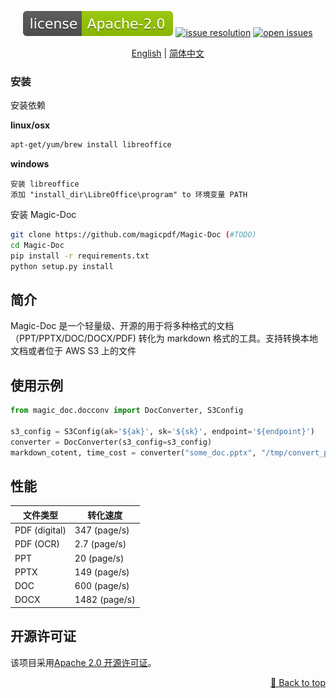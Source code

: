 <div id="top"></div>
<div align="center">

[![license](./assets/license.svg)](https://github.com/magicpdf/Magic-Doc/tree/main/LICENSE)
[![issue resolution](https://img.shields.io/github/issues-closed-raw/magicpdf/Magic-Doc)](https://github.com/magicpdf/Magic-Doc/issues)
[![open issues](https://img.shields.io/github/issues-raw/magicpdf/Magic-Doc)](https://github.com/magicpdf/Magic-Doc/issues)

[English](README.md) | [简体中文](README_zh-CN.md)

</div>

<div align="center">

</div>


### 安装

安装依赖

**linux/osx** 

```bash
apt-get/yum/brew install libreoffice
```

**windows**
```text
安装 libreoffice 
添加 "install_dir\LibreOffice\program" to 环境变量 PATH
```


安装 Magic-Doc

```bash
git clone https://github.com/magicpdf/Magic-Doc (#TODO)
cd Magic-Doc
pip install -r requirements.txt
python setup.py install
```


## 简介

Magic-Doc 是一个轻量级、开源的用于将多种格式的文档（PPT/PPTX/DOC/DOCX/PDF) 转化为 markdown 格式的工具。支持转换本地文档或者位于 AWS S3 上的文件


## 使用示例
```python
from magic_doc.docconv import DocConverter, S3Config

s3_config = S3Config(ak='${ak}', sk='${sk}', endpoint='${endpoint}')
converter = DocConverter(s3_config=s3_config)
markdown_cotent, time_cost = converter("some_doc.pptx", "/tmp/convert_progress.txt", conv_timeout=300)
```

## 性能

| 文件类型        | 转化速度| 
| ------------------ | -------- | 
| PDF (digital)        | 347 (page/s) | 
| PDF (OCR)           | 2.7 (page/s)  |   #TODO 需要更新为多线程版本的 OCR 识别程序
| PPT                 | 20 (page/s)   | 
| PPTX                | 149 (page/s)   | 
| DOC                 | 600 (page/s)   | 
| DOCX                | 1482 (page/s)   | 



## 开源许可证

该项目采用[Apache 2.0 开源许可证](LICENSE)。

<p align="right"><a href="#top">🔼 Back to top</a></p>

